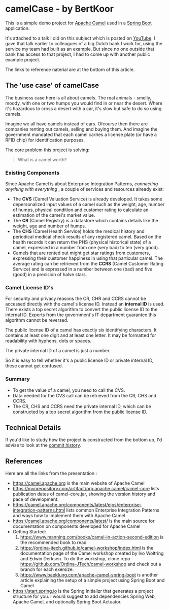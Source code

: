 # camelCase - by BertKoor

This is a simple demo project for [Apache Camel](https://camel.apache.org) 
used in a [Spring Boot](https://spring.io/projects/spring-boot) application. 

It's attached to a talk I did on this subject which is posted on [YouTube](https://youtu.be/2N_zC9X70F8).
I gave that talk earlier to colleagues of a big Dutch bank I work for, using the service my team had built as an example.
But since no one outside that bank has access to that project, I had to come up with another public example project.

The links to reference naterial are at the bottom of this article.

## The 'use case' of camelCase

The business case here is all about camels.
The real animals - smelly, moody, with one or two humps you would find in or near the desert.
Where it's hazardous to cross a desert with a car, it's slow but safe to do so using camels.

Imagine we all have camels instead of cars. 
Ofcourse then there are companies renting out camels, selling and buying them.
And imagine the government mandated that each camel carries a license plate (or have a RFID chip) 
for identification purposes.

The core problem this project is solving:

> What is a camel worth?

### Existing Components

Since Apache Camel is about Enterprise Integration Patterns, _connecting anything with everything_ ,
a couple of services and resources already exist:

 * The __CVS__ (Camel Valuation Service) is already developed. 
   It takes some depersonalized input values of a camel such as the weight, age, number of humps, 
   physical condition and customer rating to calculate an estimation of the camel's market value.
 * The __CR__ (Camel Registry) is a datastore which contains details like the weight, age and number of humps.
 * The __CHS__ (Camel Health Service) holds the medical history and periodical medical check results of any registered camel.
   Based on the health records it can return the PHS (physical historical state) of a camel, 
   expressed in a number from one (very bad) to ten (very good).
 * Camels that are rented out might get star ratings from customers, 
   expressing their customer happiness in using that particular camel.
   The average rating can be retrieved from the __CCRS__ (Camel Customer Rating Service)
   and is expressed in a number between one (bad) and five (good) in a precision of halve stars.

### Camel License ID's

For security and privacy reasons the CR, CHR and CCRS cannot be accessed directly with the camel's license ID.
Instead an __internal ID__ is used. There exists a top secret algorithm to convert the public license ID to the internal ID.
Experts from the government's IT department guarantee this algorithm cannot be reversed.

The public license ID of a camel has exactly six identifying characters.
It contains at least one digit and at least one letter.
It may be formatted for readability with hyphens, dots or spaces.

The private internal ID of a camel is just a number. 

So it is easy to tell whether it's a public license ID or private internal ID, these cannot get confused.

### Summary

 * To get the value of a camel, you need to call the CVS.
 * Data needed for the CVS call can be retrieved from the CR, CHS and CCRS.
 * The CR, CHS and CCRS need the private internal ID, 
   which can be constructed by a top secret algorithm from the public license ID.

## Technical Details

If you'd like to study how the project is constructed from the bottom up,
I'd advise to look at the [commit history](https://github.com/BertKoor/camelCase/commits/master).

## References

Here are all the links from the presentation :

 * https://camel.apache.org
   is the main website of Apache Camel
 * https://mvnrepository.com/artifact/org.apache.camel/camel-core 
   lists publication dates of camel-core.jar, showing the version history and pace of development.
 * https://camel.apache.org/components/latest/eips/enterprise-integration-patterns.html
   lists common Enterprise Integration Patterns and ways how to implement them with Apache Camel
 * https://camel.apache.org/components/latest/
   is the main source for documentation on components developed for Apache Camel
 * Getting Started:
   1. https://www.manning.com/books/camel-in-action-second-edition
      is the recommended book to read
   1. https://ordina-jtech.github.io/camel-workshop/index.html
      is the documentation page of the Camel workshop created by Ivo Woltring and Edwin Derksen.
      To do the workshop, clone repo https://github.com/Ordina-JTech/camel-workshop
      and check out a branch for each exersize.
   1. https://www.baeldung.com/apache-camel-spring-boot
      is another article explaining the setup of a simple project using Spring Boot and Camel
 * https://start.spring.io
   is the Spring Initializr that generates a project structure for you.
   I would suggest to add dependencies Spring Web, Apache Camel, and optionally Spring Boot Actuator.
   